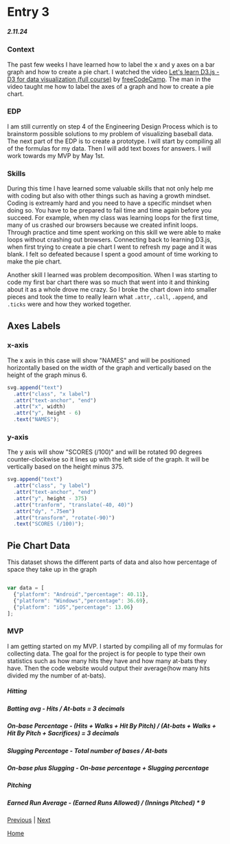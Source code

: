 # Entry 3
##### 2.11.24

### Context
The past few weeks I have learned how to label the x and y axes on a bar graph and how to create a pie chart. I watched the video [Let's learn D3.js - D3 for data visualization (full course)](https://www.youtube.com/watch?v=C4t6qfHZ6Tw) by [freeCodeCamp](https://freeCodeCamp.org). The man in the video taught me how to label the axes of a graph and how to create a pie chart.

### EDP
I am still currently on step 4 of the Engineering Design Process which is to brainstorm possible solutions to my problem of visualizing baseball data. The next part of the EDP is to create a prototype. I will start by compiling all of the formulas for my data. Then I will add text boxes for answers. I will work towards my MVP by May 1st.

### Skills
During this time I have learned some valuable skills that not only help me with coding but also with other things such as having a growth mindset. Coding is extreamly hard and you need to have a specific mindset when doing so. You have to be prepared to fail time and time again before you succeed. For example, when my class was learning loops for the first time, many of us crashed our browsers because we created infinit loops. Through practice and time spent working on this skill we were able to make loops without crashing out browsers. Connecting back to learning D3.js, when first trying to create a pie chart I went to refresh my page and it was blank. I felt so defeated because I spent a good amount of time working to make the pie chart.

Another skill I learned was problem decomposition. When I was starting to code my first bar chart there was so much that went into it and thinking about it as a whole drove me crazy. So I broke the chart down into smaller pieces and took the time to really learn what `.attr`, `.call`, `.append`, and `.ticks` were and how they worked together.

## Axes Labels
### x-axis
The x axis in this case will show "NAMES" and will be positioned horizontally based on the width of the graph and vertically based on the height of the graph minus 6.
``` js
svg.append("text")
  .attr("class", "x label")
  .attr("text-anchor", "end")
  .attr("x", width)
  .attr("y", height - 6)
  .text("NAMES");
```
### y-axis
The y axis will show "SCORES (/100)" and will be rotated 90 degrees counter-clockwise so it lines up with the left side of the graph. It will be vertically based on the height minus 375.
``` js
svg.append("text")
  .attr("class", "y label")
  .attr("text-anchor", "end")
  .attr("y", height - 375)
  .attr("tranform", "translate(-40, 40)")
  .attr("dy", ".75em")
  .attr("transform", "rotate(-90)")
  .text("SCORES (/100)");
```
## Pie Chart Data
This dataset shows the different parts of data and also how percentage of space they take up in the graph
``` js

var data = [
  {"platform": "Android","percentage": 40.11},
  {"platform": "Windows","percentage": 36.69},
  {"platform": "iOS","percentage": 13.06}
];
```
### MVP

I am getting started on my MVP. I started by compiling all of my formulas for collecting data. The goal for the project is for people to type their own statistics such as how many hits they have and how many at-bats they have. Then the code website would output their average(how many hits divided my the number of at-bats).

##### Hitting

##### Batting avg - Hits / At-bats = 3 decimals

##### On-base Percentage - (Hits + Walks + Hit By Pitch) / (At-bats + Walks + Hit By Pitch + Sacrifices) = 3 decimals

##### Slugging Percentage - Total number of bases / At-bats

##### On-base plus Slugging - On-base percentage + Slugging percentage


##### Pitching

##### Earned Run Average - (Earned Runs Allowed) / (Innings Pitched) * 9




[Previous](entry02.md) | [Next](entry04.md)

[Home](../README.md)
